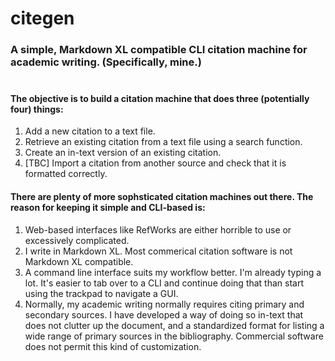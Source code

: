 # citegen
### A simple, Markdown XL compatible CLI citation machine for academic writing. (Specifically, mine.)<br /><br />

#### The objective is to build a citation machine that does three (potentially four) things: <br />
1. Add a new citation to a text file. <br />
2. Retrieve an existing citation from a text file using a search function. <br />
3. Create an in-text version of an existing citation. <br />
4. [TBC] Import a citation from another source and check that it is formatted correctly.<br />

#### There are plenty of more sophsticated citation machines out there. The reason for keeping it simple and CLI-based is: <br />
1. Web-based interfaces like RefWorks are either horrible to use or excessively complicated. <br />
2. I write in Markdown XL. Most commerical citation software is not Markdown XL compatible. <br />
3. A command line interface suits my workflow better. I'm already typing a lot. It's easier to tab over to a CLI and continue doing that than start using the trackpad to navigate a GUI. <br />
4. Normally, my academic writing normally requires citing primary and secondary sources. I have developed a way of doing so in-text that does not clutter up the document, and a standardized format for listing a wide range of primary sources in the bibliography. Commercial software does not permit this kind of customization.
